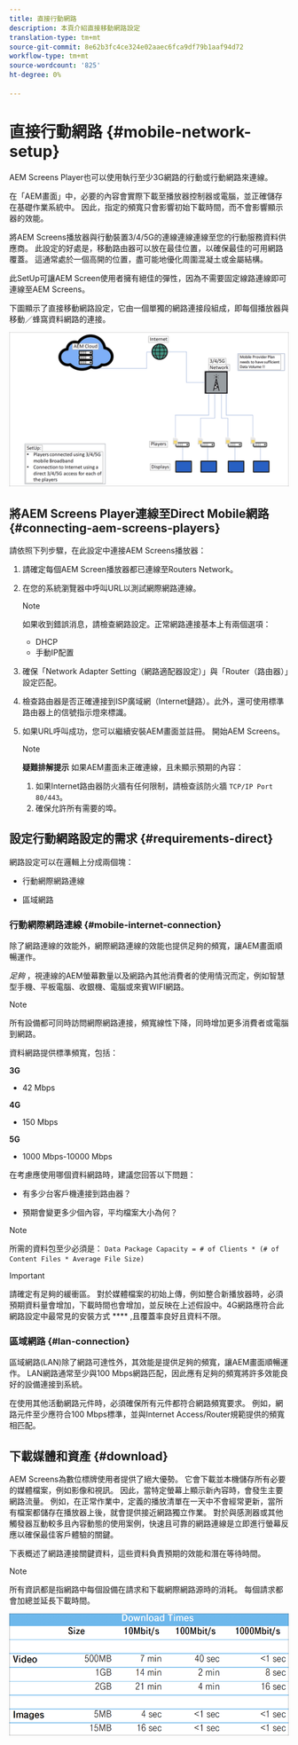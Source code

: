 ```yaml
---
title: 直接行動網路
description: 本頁介紹直接移動網路設定
translation-type: tm+mt
source-git-commit: 8e62b3fc4ce324e02aaec6fca9df79b1aaf94d72
workflow-type: tm+mt
source-wordcount: '825'
ht-degree: 0%

---
```



# 直接行動網路 {#mobile-network-setup}

AEM Screens Player也可以使用執行至少3G網路的行動或行動網路來連線。

在「AEM畫面」中，必要的內容會實際下載至播放器控制器或電腦，並正確儲存在基礎作業系統中。 因此，指定的頻寬只會影響初始下載時間，而不會影響顯示器的效能。

將AEM Screens播放器與行動裝置3/4/5G的連線連線連線至您的行動服務資料供應商。 此設定的好處是，移動路由器可以放在最佳位置，以確保最佳的可用網路覆蓋。 這通常處於一個高開的位置，盡可能地優化周圍混凝土或金屬結構。

此SetUp可讓AEM Screen使用者擁有絕佳的彈性，因為不需要固定線路連線即可連線至AEM Screens。

下圖顯示了直接移動網路設定，它由一個單獨的網路連接段組成，即每個播放器與移動／蜂窩資料網路的連接。

![](/help/using/assets/direct-mobile-1.png)

## 將AEM Screens Player連線至Direct Mobile網路 {#connecting-aem-screens-players}

請依照下列步驟，在此設定中連接AEM Screens播放器：

1. 請確定每個AEM Screen播放器都已連線至Routers Network。

1. 在您的系統瀏覽器中呼叫URL以測試網際網路連線。

   >[!NOTE]
   >如果收到錯誤消息，請檢查網路設定。正常網路連接基本上有兩個選項：
   >* DHCP
   >* 手動IP配置


1. 確保「Network Adapter Setting（網路適配器設定）」與「Router（路由器）」設定匹配。

1. 檢查路由器是否正確連接到ISP廣域網（Internet鏈路）。此外，還可使用標準路由器上的信號指示燈來標識。

1. 如果URL呼叫成功，您可以繼續安裝AEM畫面並註冊。 開始AEM Screens。

   >[!NOTE]
   >**疑難排解提示**
   >如果AEM畫面未正確連線，且未顯示預期的內容：
   >
   >1. 如果Internet路由器防火牆有任何限制，請檢查該防火牆 `TCP/IP Port 80/443`。
   >1. 確保允許所有需要的埠。



## 設定行動網路設定的需求 {#requirements-direct}

網路設定可以在邏輯上分成兩個塊：

* 行動網際網路連線

* 區域網路

### 行動網際網路連線 {#mobile-internet-connection}

除了網路連線的效能外，網際網路連線的效能也提供足夠的頻寬，讓AEM畫面順暢運作。

*足夠* ，視連線的AEM螢幕數量以及網路內其他消費者的使用情況而定，例如智慧型手機、平板電腦、收銀機、電腦或來賓WIFI網路。

>[!NOTE]
>所有設備都可同時訪問網際網路連接，頻寬線性下降，同時增加更多消費者或電腦到網路。

資料網路提供標準頻寬，包括：

**3G**
* 42 Mbps

**4G**
* 150 Mbps

**5G**
* 1000 Mbps-10000 Mbps

在考慮應使用哪個資料網路時，建議您回答以下問題：

* 有多少台客戶機連接到路由器？

* 預期會變更多少個內容，平均檔案大小為何？

>[!NOTE]
>所需的資料包至少必須是：
`Data Package Capacity = # of Clients * (# of Content Files * Average File Size)`

>[!IMPORTANT]
>請確定有足夠的緩衝區。
>對於媒體檔案的初始上傳，例如整合新播放器時，必須預期資料量會增加，下載時間也會增加，並反映在上述假設中。4G網路應符合此網路設定中最常見的安裝方式 **** ,且覆蓋率良好且資料不限。


### 區域網路 {#lan-connection}

區域網路(LAN)除了網路可達性外，其效能是提供足夠的頻寬，讓AEM畫面順暢運作。 LAN網路通常至少與100 Mbps網路匹配，因此應有足夠的頻寬將許多效能良好的設備連接到系統。

在使用其他活動網路元件時，必須確保所有元件都符合網路頻寬要求。 例如，網路元件至少應符合100 Mbps標準，並與Internet Access/Router規範提供的頻寬相匹配。

## 下載媒體和資產 {#download}

AEM Screens為數位標牌使用者提供了絕大優勢。 它會下載並本機儲存所有必要的媒體檔案，例如影像和視訊。 因此，當特定螢幕上顯示新內容時，會發生主要網路流量。
例如，在正常作業中，定義的播放清單在一天中不會經常更新，當所有檔案都儲存在播放器上後，就會提供接近網路獨立作業。
對於與感測器或其他觸發器互動較多且內容動態的使用案例，快速且可靠的網路連線是立即進行螢幕反應以確保最佳客戶體驗的關鍵。

下表概述了網路連接關鍵資料，這些資料負責預期的效能和潛在等待時間。

>[!NOTE]
>所有資訊都是指網路中每個設備在請求和下載網際網路源時的消耗。 每個請求都會加總並延長下載時間。

![](/help/using/assets/download-times-mobile.png)



